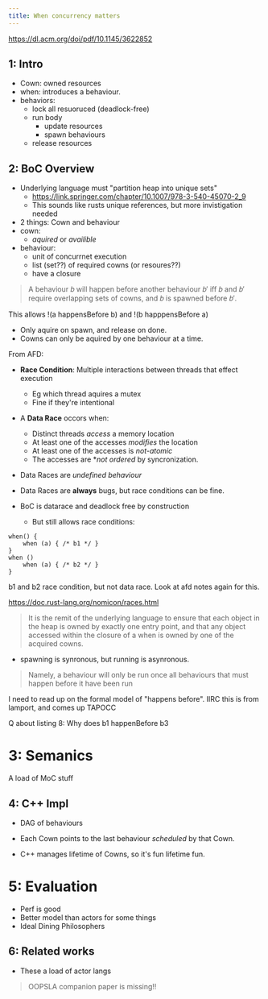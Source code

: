 ```yaml
---
title: When concurrency matters
---
```


<https://dl.acm.org/doi/pdf/10.1145/3622852>

## 1: Intro

- Cown: owned resources
- when: introduces a behaviour.
- behaviors:
	- lock all resuoruced (deadlock-free)
	- run body
		- update resources
		- spawn behaviours
	- release resources

## 2: BoC Overview

- Underlying language must "partition heap into unique sets"
	- https://link.springer.com/chapter/10.1007/978-3-540-45070-2_9
	- This sounds like rusts unique references, but more invistigation needed
- 2 things: Cown and behaviour
- cown:
	- *aquired* or *availible*
- behaviour:
	- unit of concurrnet execution
	- list (set??) of required cowns (or resoures??)
	- have a closure

> A behaviour 𝑏 will happen before another behaviour 𝑏′ iff 𝑏 and 𝑏′ require
overlapping sets of cowns, and 𝑏 is spawned before 𝑏′.

This allows !(a happensBefore b) and !(b happpensBefore a)

- Only aquire on spawn, and release on done.
- Cowns can only be aquired by one behaviour at a time.

From AFD:

- **Race Condition**: Multiple interactions between threads that effect execution
    - Eg which thread aquires a mutex
    - Fine if they're intentional
- A **Data Race** occors when:
    - Distinct threads *access* a memory location
    - At least one of the accesses *modifies* the location
    - At least one of the accesses is *not-atomic*
    - The accesses are **not ordered* by syncronization.
- Data Races are *undefined behaviour*
- Data Races are **always** bugs, but race conditions can be fine.

- BoC is datarace and deadlock free by construction
	- But still allows race conditions:
	
```
when() {
	when (a) { /* b1 */ }
}
when ()
	when (a) { /* b2 */ }
}
```
b1 and b2 race condition, but not data race. Look at afd notes again for this.

https://doc.rust-lang.org/nomicon/races.html


> It is the remit of the underlying language to ensure that each object in the heap is owned by
exactly one entry point, and that any object accessed within the closure of a when is owned by one
of the acquired cowns.


- spawning is synronous, but running is asynronous.

> Namely, a behaviour will only be run once all behaviours that must happen before it
have been run

I need to read up on the formal model of "happens before". IIRC this is from lamport, and comes up TAPOCC



Q about listing 8: Why does b1 happenBefore b3

# 3: Semanics

A load of MoC stuff

## 4: C++ Impl

- DAG of behaviours

- Each Cown points to the last behaviour *scheduled* by that Cown.
- C++ manages lifetime of Cowns, so it's fun lifetime fun.

# 5: Evaluation

- Perf is good
- Better model than actors for some things
- Ideal Dining Philosophers

## 6: Related works

- These a load of actor langs

> OOPSLA companion paper is missing!!



